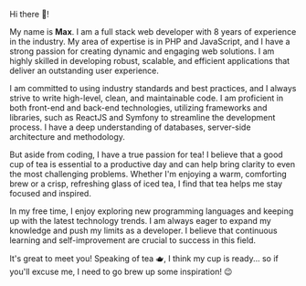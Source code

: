 Hi there 👋! 

My name is **Max**. I am a full stack web developer with 8 years of experience in the industry. My area of expertise is in PHP and JavaScript, and I have a strong passion for creating dynamic and engaging web solutions. I am highly skilled in developing robust, scalable, and efficient applications that deliver an outstanding user experience.

I am committed to using industry standards and best practices, and I always strive to write high-level, clean, and maintainable code. I am proficient in both front-end and back-end technologies, utilizing frameworks and libraries, such as ReactJS and Symfony to streamline the development process. I have a deep understanding of databases, server-side architecture and methodology.

But aside from coding, I have a true passion for tea! I believe that a good cup of tea is essential to a productive day and can help bring clarity to even the most challenging problems. Whether I'm enjoying a warm, comforting brew or a crisp, refreshing glass of iced tea, I find that tea helps me stay focused and inspired.

In my free time, I enjoy exploring new programming languages and keeping up with the latest technology trends. I am always eager to expand my knowledge and push my limits as a developer. I believe that continuous learning and self-improvement are crucial to success in this field.

It's great to meet you! Speaking of tea 🫖, I think my cup is ready... so if you'll excuse me, I need to go brew up some inspiration! 😉